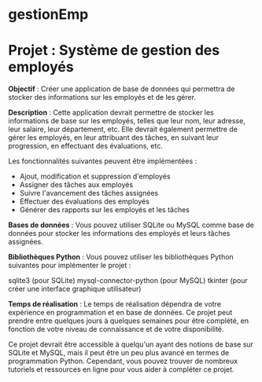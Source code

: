 # gestionEmp

# Projet : Système de gestion des employés
**Objectif** : Créer une application de base de données qui permettra de stocker des informations sur les employés et de les gérer.

**Description** : Cette application devrait permettre de stocker les informations de base sur les employés, telles que leur nom, leur adresse, leur salaire, leur département, etc. Elle devrait également permettre de gérer les employés, en leur attribuant des tâches, en suivant leur progression, en effectuant des évaluations, etc.

Les fonctionnalités suivantes peuvent être implémentées :

- Ajout, modification et suppression d'employés
- Assigner des tâches aux employés
- Suivre l'avancement des tâches assignées
- Effectuer des évaluations des employés
- Générer des rapports sur les employés et les tâches

**Bases de données** : Vous pouvez utiliser SQLite ou MySQL comme base de données pour stocker les informations des employés et leurs tâches assignées.

**Bibliothèques Python** : Vous pouvez utiliser les bibliothèques Python suivantes pour implémenter le projet :

sqlite3 (pour SQLite)
mysql-connector-python (pour MySQL)
tkinter (pour créer une interface graphique utilisateur)

**Temps de réalisation** : Le temps de réalisation dépendra de votre expérience en programmation et en base de données. Ce projet peut prendre entre quelques jours à quelques semaines pour être complété, en fonction de votre niveau de connaissance et de votre disponibilité.

Ce projet devrait être accessible à quelqu'un ayant des notions de base sur SQLite et MySQL, mais il peut être un peu plus avancé en termes de programmation Python. Cependant, vous pouvez trouver de nombreux tutoriels et ressources en ligne pour vous aider à compléter ce projet.




